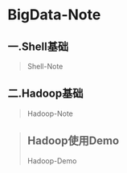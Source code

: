 # BigData-Note

## 一.Shell基础
> Shell-Note

## 二.Hadoop基础
> Hadoop-Note


>## Hadoop使用Demo
 > Hadoop-Demo